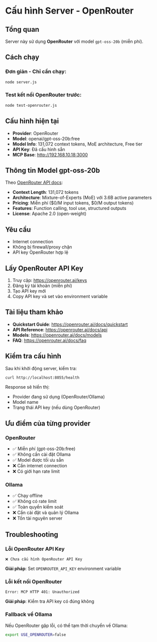 # Cấu hình Server - OpenRouter

## Tổng quan
Server này sử dụng **OpenRouter** với model `gpt-oss-20b` (miễn phí).

## Cách chạy

### Đơn giản - Chỉ cần chạy:
```bash
node server.js
```

### Test kết nối OpenRouter trước:
```bash
node test-openrouter.js
```

## Cấu hình hiện tại
- **Provider**: OpenRouter
- **Model**: openai/gpt-oss-20b:free
- **Model Info**: 131,072 context tokens, MoE architecture, Free tier
- **API Key**: Đã cấu hình sẵn
- **MCP Base**: http://192.168.10.18:3000

## Thông tin Model gpt-oss-20b

Theo [OpenRouter API docs](https://openrouter.ai/openai/gpt-oss-20b:free/api):
- **Context Length**: 131,072 tokens
- **Architecture**: Mixture-of-Experts (MoE) với 3.6B active parameters
- **Pricing**: Miễn phí ($0/M input tokens, $0/M output tokens)
- **Features**: Function calling, tool use, structured outputs
- **License**: Apache 2.0 (open-weight)

## Yêu cầu
- Internet connection
- Không bị firewall/proxy chặn
- API key OpenRouter hợp lệ

## Lấy OpenRouter API Key

1. Truy cập: https://openrouter.ai/keys
2. Đăng ký tài khoản (miễn phí)
3. Tạo API key mới
4. Copy API key và set vào environment variable

## Tài liệu tham khảo

- **Quickstart Guide**: https://openrouter.ai/docs/quickstart
- **API Reference**: https://openrouter.ai/docs/api
- **Models**: https://openrouter.ai/docs/models
- **FAQ**: https://openrouter.ai/docs/faq

## Kiểm tra cấu hình

Sau khi khởi động server, kiểm tra:
```bash
curl http://localhost:8055/health
```

Response sẽ hiển thị:
- Provider đang sử dụng (OpenRouter/Ollama)
- Model name
- Trạng thái API key (nếu dùng OpenRouter)

## Ưu điểm của từng provider

### OpenRouter
- ✅ Miễn phí (gpt-oss-20b:free)
- ✅ Không cần cài đặt Ollama
- ✅ Model được tối ưu sẵn
- ❌ Cần internet connection
- ❌ Có giới hạn rate limit

### Ollama
- ✅ Chạy offline
- ✅ Không có rate limit
- ✅ Toàn quyền kiểm soát
- ❌ Cần cài đặt và quản lý Ollama
- ❌ Tốn tài nguyên server

## Troubleshooting

### Lỗi OpenRouter API Key
```
❌ Chưa cấu hình OpenRouter API Key
```
**Giải pháp**: Set `OPENROUTER_API_KEY` environment variable

### Lỗi kết nối OpenRouter
```
Error: MCP HTTP 401: Unauthorized
```
**Giải pháp**: Kiểm tra API key có đúng không

### Fallback về Ollama
Nếu OpenRouter gặp lỗi, có thể tạm thời chuyển về Ollama:
```bash
export USE_OPENROUTER=false
``` 